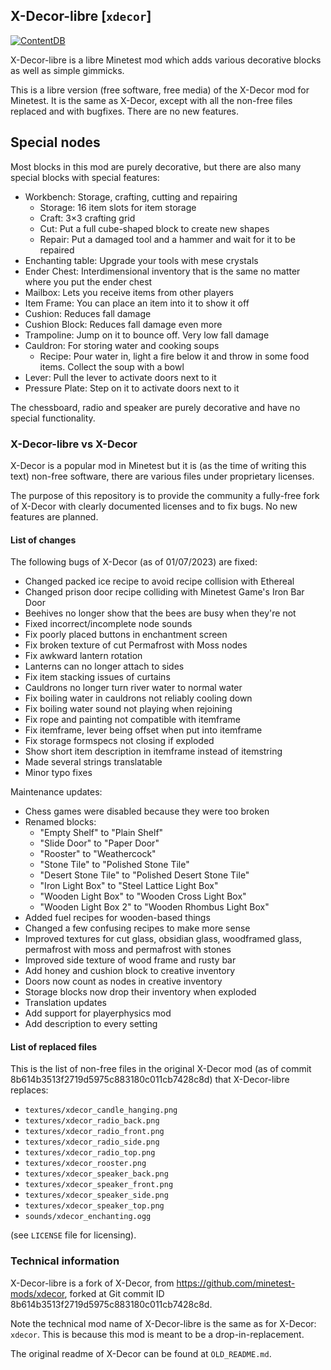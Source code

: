 ## X-Decor-libre [`xdecor`] ##

[![ContentDB](https://content.minetest.net/packages/Wuzzy/xdecor/shields/downloads/)](https://content.minetest.net/packages/Wuzzy/xdecor/)

X-Decor-libre is a libre Minetest mod which adds various decorative blocks
as well as simple gimmicks.

This is a libre version (free software, free media) of the X-Decor mod for Minetest.
It is the same as X-Decor, except with all the non-free files replaced and with
bugfixes. There are no new features.

## Special nodes

Most blocks in this mod are purely decorative, but there are also many special
blocks with special features:

* Workbench: Storage, crafting, cutting and repairing
    * Storage: 16 item slots for item storage
    * Craft: 3×3 crafting grid
    * Cut: Put a full cube-shaped block to create new shapes
    * Repair: Put a damaged tool and a hammer and wait for it to be repaired
* Enchanting table: Upgrade your tools with mese crystals
* Ender Chest: Interdimensional inventory that is the same no matter
               where you put the ender chest
* Mailbox: Lets you receive items from other players
* Item Frame: You can place an item into it to show it off
* Cushion: Reduces fall damage
* Cushion Block: Reduces fall damage even more
* Trampoline: Jump on it to bounce off. Very low fall damage
* Cauldron: For storing water and cooking soups
    * Recipe: Pour water in, light a fire below it and throw
      in some food items. Collect the soup with a bowl
* Lever: Pull the lever to activate doors next to it
* Pressure Plate: Step on it to activate doors next to it

The chessboard, radio and speaker are purely decorative
and have no special functionality.

### X-Decor-libre vs X-Decor

X-Decor is a popular mod in Minetest but it is (as the time of writing this text)
non-free software, there are various files under proprietary licenses.

The purpose of this repository is to provide the community a fully-free fork of
X-Decor with clearly documented licenses and to fix bugs. No new features are
planned.

#### List of changes
The following bugs of X-Decor (as of 01/07/2023) are fixed:

* Changed packed ice recipe to avoid recipe collision with Ethereal
* Changed prison door recipe colliding with Minetest Game's Iron Bar Door
* Beehives no longer show that the bees are busy when they're not
* Fixed incorrect/incomplete node sounds
* Fix poorly placed buttons in enchantment screen
* Fix broken texture of cut Permafrost with Moss nodes
* Fix awkward lantern rotation
* Lanterns can no longer attach to sides
* Fix item stacking issues of curtains
* Cauldrons no longer turn river water to normal water
* Fix boiling water in cauldrons not reliably cooling down
* Fix boiling water sound not playing when rejoining
* Fix rope and painting not compatible with itemframe
* Fix itemframe, lever being offset when put into itemframe
* Fix storage formspecs not closing if exploded
* Show short item description in itemframe instead of itemstring
* Made several strings translatable
* Minor typo fixes

Maintenance updates:
* Chess games were disabled because they were too broken
* Renamed blocks:
    * "Empty Shelf" to "Plain Shelf"
    * "Slide Door" to "Paper Door"
    * "Rooster" to "Weathercock"
    * "Stone Tile" to "Polished Stone Tile"
    * "Desert Stone Tile" to "Polished Desert Stone Tile"
    * "Iron Light Box" to "Steel Lattice Light Box"
    * "Wooden Light Box" to "Wooden Cross Light Box"
    * "Wooden Light Box 2" to "Wooden Rhombus Light Box"
* Added fuel recipes for wooden-based things
* Changed a few confusing recipes to make more sense
* Improved textures for cut glass, obsidian glass, woodframed glass,
  permafrost with moss and permafrost with stones
* Improved side texture of wood frame and rusty bar
* Add honey and cushion block to creative inventory
* Doors now count as nodes in creative inventory
* Storage blocks now drop their inventory when exploded
* Translation updates
* Add support for playerphysics mod
* Add description to every setting

#### List of replaced files

This is the list of non-free files in the original X-Decor mod
(as of commit 8b614b3513f2719d5975c883180c011cb7428c8d)
that X-Decor-libre replaces:

* `textures/xdecor_candle_hanging.png`
* `textures/xdecor_radio_back.png`
* `textures/xdecor_radio_front.png`
* `textures/xdecor_radio_side.png`
* `textures/xdecor_radio_top.png`
* `textures/xdecor_rooster.png`
* `textures/xdecor_speaker_back.png`
* `textures/xdecor_speaker_front.png`
* `textures/xdecor_speaker_side.png`
* `textures/xdecor_speaker_top.png`
* `sounds/xdecor_enchanting.ogg`

(see `LICENSE` file for licensing).

### Technical information
X-Decor-libre is a fork of X-Decor, from <https://github.com/minetest-mods/xdecor>,
forked at Git commit ID 8b614b3513f2719d5975c883180c011cb7428c8d.

Note the technical mod name of X-Decor-libre is the same as for X-Decor: `xdecor`.
This is because this mod is meant to be a drop-in-replacement.

The original readme of X-Decor can be found at `OLD_README.md`.
